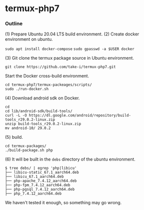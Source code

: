 # termux-php7

### Outline
(1) Prepare Ubuntu 20.04 LTS build environment.
(2) Create docker environment on ubuntu.

`sudo apt install docker-compose`
`sudo gpasswd -a $USER docker`

(3) Git clone the termux package source in Ubuntu environment.

`git clone https://github.com/take-i/termux-php7.git`

Start the Docker cross-build environment.
```
cd termux-php7/termux-packeages/scripts/
sudo ./run-docker.sh
```

(4) Download android sdk on Docker.

```
cd
cd lib/android-sdk/build-tools/
curl -L -O https://dl.google.com/android/repository/build-tools_r29.0.2-linux.zip
unzip build-tools_r29.0.2-linux.zip 
mv android-10/ 29.0.2
```

(5) build.

```
cd termux-packages/
./build-package.sh php
```

(6) It will be built in the `debs` directory of the ubuntu environment.

```
$ tree debs/ | egrep 'php|libicu'
├── libicu-static_67.1_aarch64.deb
├── libicu_67.1_aarch64.deb
├── php-apache_7.4.12_aarch64.deb
├── php-fpm_7.4.12_aarch64.deb
├── php-pgsql_7.4.12_aarch64.deb
├── php_7.4.12_aarch64.deb
```

We haven't tested it enough, so something may go wrong.
